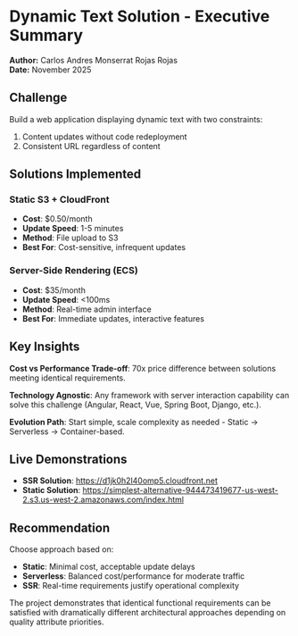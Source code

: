 # Dynamic Text Solution - Executive Summary

**Author:** Carlos Andres Monserrat Rojas Rojas  
**Date:** November 2025  

## Challenge
Build a web application displaying dynamic text with two constraints:
1. Content updates without code redeployment
2. Consistent URL regardless of content

## Solutions Implemented

### Static S3 + CloudFront
- **Cost**: $0.50/month
- **Update Speed**: 1-5 minutes
- **Method**: File upload to S3
- **Best For**: Cost-sensitive, infrequent updates

### Server-Side Rendering (ECS)
- **Cost**: $35/month  
- **Update Speed**: <100ms
- **Method**: Real-time admin interface
- **Best For**: Immediate updates, interactive features

## Key Insights

**Cost vs Performance Trade-off**: 70x price difference between solutions meeting identical requirements.

**Technology Agnostic**: Any framework with server interaction capability can solve this challenge (Angular, React, Vue, Spring Boot, Django, etc.).

**Evolution Path**: Start simple, scale complexity as needed - Static → Serverless → Container-based.

## Live Demonstrations
- **SSR Solution**: https://d1jk0h2l40omp5.cloudfront.net
- **Static Solution**: https://simplest-alternative-944473419677-us-west-2.s3.us-west-2.amazonaws.com/index.html

## Recommendation
Choose approach based on:
- **Static**: Minimal cost, acceptable update delays
- **Serverless**: Balanced cost/performance for moderate traffic  
- **SSR**: Real-time requirements justify operational complexity

The project demonstrates that identical functional requirements can be satisfied with dramatically different architectural approaches depending on quality attribute priorities.